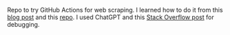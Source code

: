 Repo to try GitHub Actions for web scraping. I learned how to do it from this [blog post](https://yasoob.me/posts/github-actions-web-scraper-schedule-tutorial/#getting-started-with-github-action) and this [repo](https://github.com/swyxio/gh-action-data-scraping). I used ChatGPT and this [Stack Overflow post](https://stackoverflow.com/questions/72851548/permission-denied-to-github-actionsbot) for debugging.
